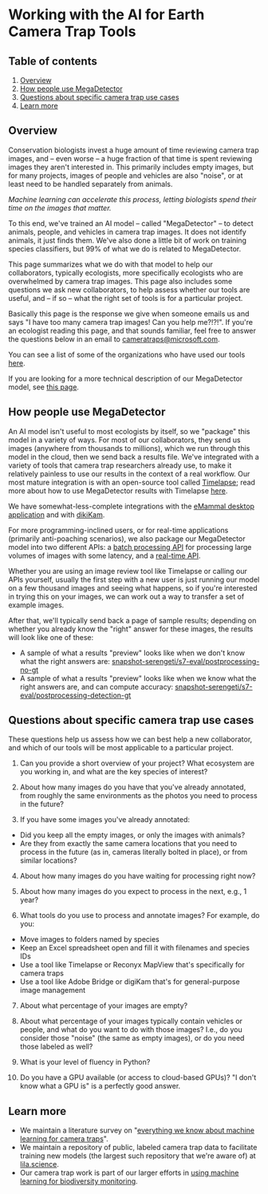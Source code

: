 # Working with the AI for Earth Camera Trap Tools

## Table of contents

1. [Overview](#overview)<br/>
2. [How people use MegaDetector](#how-people-use-megadetector)<br/>
3. [Questions about specific camera trap use cases](#questions-about-specific-camera-trap-use-cases)<br/>
4. [Learn more](#learn-more)<br/>

## Overview

Conservation biologists invest a huge amount of time reviewing camera trap images, and &ndash; even worse &ndash; a huge fraction of that time is spent reviewing images they aren't interested in.  This primarily includes empty images, but for many projects, images of people and vehicles are also "noise", or at least need to be handled separately from animals.

*Machine learning can accelerate this process, letting biologists spend their time on the images that matter.*

To this end, we've trained an AI model &ndash; called "MegaDetector" &ndash; to detect animals, people, and vehicles in camera trap images.  It does not identify animals, it just finds them.  We've also done a little bit of work on training species classifiers, but 99% of what we do is related to MegaDetector.

This page summarizes what we do with that model to help our collaborators, typically ecologists, more specifically ecologists who are overwhelmed by camera trap images.  This page also includes some questions we ask new collaborators, to help assess whether our tools are useful, and &ndash; if so &ndash; what the right set of tools is for a particular project.

Basically this page is the response we give when someone emails us and says "I have too many camera trap images!  Can you help me?!?!".  If you're an ecologist reading this page, and that sounds familiar, feel free to answer the questions below in an email to <a href="mailto:cameratraps@microsoft.com">cameratraps@microsoft.com</a>.

You can see a list of some of the organizations who have used our tools [here](https://github.com/microsoft/CameraTraps/#who-is-using-the-ai-for-earth-camera-trap-tools).

If you are looking for a more technical description of our MegaDetector model, see [this page](megadetector.md).

## How people use MegaDetector

An AI model isn't useful to most ecologists by itself, so we "package" this model in a variety of ways.  For most of our collaborators, they send us images (anywhere from thousands to millions), which we run through this model in the cloud, then we send back a results file.  We've integrated with a variety of tools that camera trap researchers already use, to make it relatively painless to use our results in the context of a real workflow.  Our most mature integration is with an open-source tool called <a href="http://saul.cpsc.ucalgary.ca/timelapse/">Timelapse</a>; read more about how to use MegaDetector results with Timelapse [here](https://github.com/microsoft/CameraTraps/blob/master/api/batch_processing/integration/timelapse.md).

We have somewhat-less-complete integrations with the [eMammal desktop application](https://github.com/microsoft/CameraTraps/blob/master/api/batch_processing/integration/eMammal) and with [dikiKam](https://github.com/microsoft/CameraTraps/tree/master/api/batch_processing/integration/digiKam).

For more programming-inclined users, or for real-time applications (primarily anti-poaching scenarios), we also package our MegaDetector model into two different APIs: a [batch processing API](https://github.com/microsoft/CameraTraps/tree/master/api/batch_processing) for processing large volumes of images with some latency, and a [real-time API](https://aiforearth.portal.azure-api.net/docs/services/ai-for-earth-camera-trap-detection-api/operations/post-detect).

Whether you are using an image review tool like Timelapse or calling our APIs yourself, usually the first step with a new user is just running our model on a few thousand images and seeing what happens, so if you're interested in trying this on your images, we can work out a way to transfer a set of example images.

After that, we'll typically send back a page of sample results; depending on whether you already know the "right" answer for these images, the results will look like one of these:

* A sample of what a results "preview" looks like when we don't know what the right answers are:
[snapshot-serengeti/s7-eval/postprocessing-no-gt](http://dolphinvm.westus2.cloudapp.azure.com/data/snapshot-serengeti/s7-eval/postprocessing-no-gt)
* A sample of what a results "preview" looks like when we know what the right answers are, and can compute accuracy:
[snapshot-serengeti/s7-eval/postprocessing-detection-gt](http://dolphinvm.westus2.cloudapp.azure.com/data/snapshot-serengeti/s7-eval/postprocessing-detection-gt)


## Questions about specific camera trap use cases

These questions help us assess how we can best help a new collaborator, and which of our tools will be most applicable to a particular project.

1. Can you provide a short overview of your project?  What ecosystem are you working in, and what are the key species of interest?

2. About how many images do you have that you've already annotated, from roughly the same environments as the photos you need to process in the future?

3. If you have some images you've already annotated:

  - Did you keep all the empty images, or only the images with animals?
  - Are they from exactly the same camera locations that you need to process in the future (as in, cameras literally bolted in place), or from similar locations?

4. About how many images do you have waiting for processing right now?

5. About how many images do you expect to process in the next, e.g., 1 year?

6. What tools do you use to process and annotate images?  For example, do you:

  - Move images to folders named by species
  - Keep an Excel spreadsheet open and fill it with filenames and species IDs
  - Use a tool like Timelapse or Reconyx MapView that's specifically for camera traps
  - Use a tool like Adobe Bridge or digiKam that's for general-purpose image management
	
7. About what percentage of your images are empty?

8. About what percentage of your images typically contain vehicles or people, and what do you want to do with those images?  I.e., do you consider those "noise" (the same as empty images), or do you need those labeled as well?

9. What is your level of fluency in Python?  

10. Do you have a GPU available (or access to cloud-based GPUs)?  "I don't know what a GPU is" is a perfectly good answer.

## Learn more

* We maintain a literature survey on "[everything we know about machine learning for camera traps](https://github.com/agentmorris/camera-trap-ml-survey)".
* We maintain a repository of public, labeled camera trap data to facilitate training new models (the largest such repository that we're aware of) at [lila.science](http://lila.science/datasets).
* Our camera trap work is part of our larger efforts in [using machine learning for biodiversity monitoring](http://aka.ms/biodiversitysurveys).
